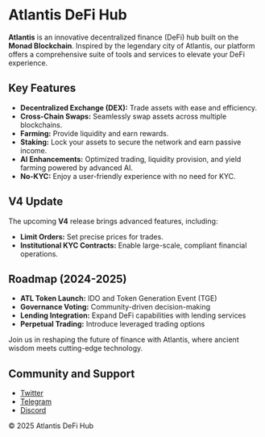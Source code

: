# Atlantis DeFi Hub

**Atlantis** is an innovative decentralized finance (DeFi) hub built on the **Monad Blockchain**. Inspired by the legendary city of Atlantis, our platform offers a comprehensive suite of tools and services to elevate your DeFi experience.

## Key Features

- **Decentralized Exchange (DEX):** Trade assets with ease and efficiency.
- **Cross-Chain Swaps:** Seamlessly swap assets across multiple blockchains.
- **Farming:** Provide liquidity and earn rewards.
- **Staking:** Lock your assets to secure the network and earn passive income.
- **AI Enhancements:** Optimized trading, liquidity provision, and yield farming powered by advanced AI.
- **No-KYC:** Enjoy a user-friendly experience with no need for KYC.

## V4 Update

The upcoming **V4** release brings advanced features, including:

- **Limit Orders:** Set precise prices for trades.
- **Institutional KYC Contracts:** Enable large-scale, compliant financial operations.

## Roadmap (2024-2025)

- **ATL Token Launch:** IDO and Token Generation Event (TGE)
- **Governance Voting:** Community-driven decision-making
- **Lending Integration:** Expand DeFi capabilities with lending services
- **Perpetual Trading:** Introduce leveraged trading options

Join us in reshaping the future of finance with Atlantis, where ancient wisdom meets cutting-edge technology.

## Community and Support

- [Twitter](https://twitter.com/AtlantisDeFi)
- [Telegram](https://t.me/AtlantisDeFi)
- [Discord](https://discord.gg/AtlantisDeFi)

© 2025 Atlantis DeFi Hub
